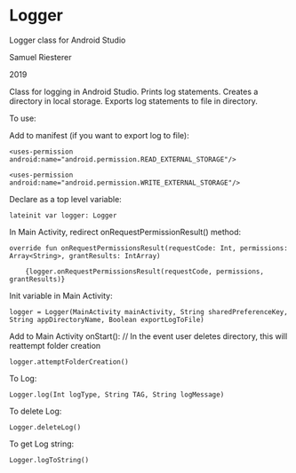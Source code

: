 # Logger
Logger class for Android Studio

Samuel Riesterer

2019

Class for logging in Android Studio. Prints log statements. Creates a directory in local storage. Exports log statements to file in directory.

To use:

Add to manifest (if you want to export log to file):

    <uses-permission android:name="android.permission.READ_EXTERNAL_STORAGE"/>
    
    <uses-permission android:name="android.permission.WRITE_EXTERNAL_STORAGE"/>
    
Declare as a top level variable:

	lateinit var logger: Logger
	
In Main Activity, redirect onRequestPermissionResult() method:

	override fun onRequestPermissionsResult(requestCode: Int, permissions: Array<String>, grantResults: IntArray)
	
		{logger.onRequestPermissionsResult(requestCode, permissions, grantResults)}

Init variable in Main Activity:

	logger = Logger(MainActivity mainActivity, String sharedPreferenceKey, String appDirectoryName, Boolean exportLogToFile)
	
Add to Main Activity onStart(): // In the event user deletes directory, this will reattempt folder creation

	logger.attemptFolderCreation()
	
To Log:

	Logger.log(Int logType, String TAG, String logMessage)
	
To delete Log:

	Logger.deleteLog()
	
To get Log string:

	Logger.logToString()
